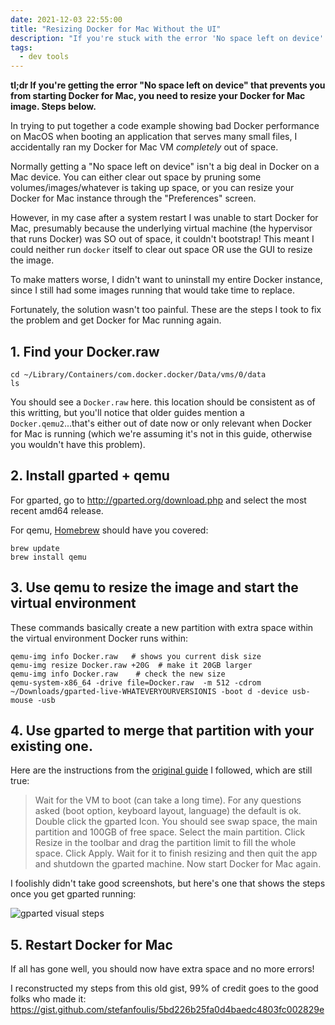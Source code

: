 ```yaml
---
date: 2021-12-03 22:55:00
title: "Resizing Docker for Mac Without the UI"
description: "If you're stuck with the error 'No space left on device' everytime you try to start Docker for Mac, this guide will get you on with life."
tags:
  - dev tools
---
```


**tl;dr If you're getting the error "No space left on device" that prevents you from starting Docker for Mac, you need to resize your Docker for Mac image. Steps below.**

In trying to put together a code example showing bad Docker performance on MacOS when booting an application that serves many small files, I accidentally ran my Docker for Mac VM _completely_ out of space.

Normally getting a "No space left on device" isn't a big deal in Docker on a Mac device. You can either clear out space by pruning some volumes/images/whatever is taking up space, or you can resize your Docker for Mac instance through the "Preferences" screen.

However, in my case after a system restart I was unable to start Docker for Mac, presumably because the underlying virtual machine (the hypervisor that runs Docker) was SO out of space, it couldn't bootstrap! This meant I could neither run `docker` itself to clear out space OR use the GUI to resize the image.

To make matters worse, I didn't want to uninstall my entire Docker instance, since I still had some images running that would take time to replace.

Fortunately, the solution wasn't too painful. These are the steps I took to fix the problem and get Docker for Mac running again.

## 1. Find your Docker.raw

```
cd ~/Library/Containers/com.docker.docker/Data/vms/0/data
ls
```

You should see a `Docker.raw` here. this location should be consistent as of this writting, but you'll notice that older guides mention a `Docker.qemu2`...that's either out of date now or only relevant when Docker for Mac is running (which we're assuming it's not in this guide, otherwise you wouldn't have this problem).

## 2. Install gparted + qemu

For gparted, go to http://gparted.org/download.php and select the most recent amd64 release.

For qemu, [Homebrew](https://brew.sh/) should have you covered:
```
brew update
brew install qemu
```

## 3. Use qemu to resize the image and start the virtual environment

These commands basically create a new partition with extra space within the virtual environment Docker runs within:

```
qemu-img info Docker.raw   # shows you current disk size
qemu-img resize Docker.raw +20G  # make it 20GB larger
qemu-img info Docker.raw    # check the new size
qemu-system-x86_64 -drive file=Docker.raw  -m 512 -cdrom ~/Downloads/gparted-live-WHATEVERYOURVERSIONIS -boot d -device usb-mouse -usb
```

## 4. Use gparted to merge that partition with your existing one.

Here are the instructions from the [original guide](https://gist.github.com/stefanfoulis/5bd226b25fa0d4baedc4803fc002829e) I followed, which are still true:

> Wait for the VM to boot (can take a long time). For any questions asked (boot option, keyboard layout, language) the default is ok. Double click the gparted Icon. You should see swap space, the main partition and 100GB of free space. Select the main partition. Click Resize in the toolbar and drag the partition limit to fill the whole space. Click Apply. Wait for it to finish resizing and then quit the app and shutdown the gparted machine. Now start Docker for Mac again.

I foolishly didn't take good screenshots, but here's one that shows the steps once you get gparted running:

![gparted visual steps](/images/gparted-example.png)

## 5. Restart Docker for Mac

If all has gone well, you should now have extra space and no more errors!

I reconstructed my steps from this old gist, 99% of credit goes to the good folks who made it: https://gist.github.com/stefanfoulis/5bd226b25fa0d4baedc4803fc002829e
